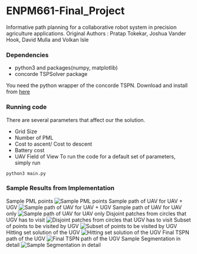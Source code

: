 # ENPM661-Final_Project
Informative path planning for a collaborative robot system in precision agriculture applications.
Original Authors : Pratap Tokekar, Joshua Vander Hook, David Mulla and Volkan Isle

### Dependencies
* python3 and packages(numpy, matplotlib)
* concorde TSPSolver package

You need the python wrapper of the concorde TSPN. Download and install from [here](https://github.com/jvkersch/pyconcorde/)

### Running code
There are several parameters that affect our the solution. 
* Grid Size
* Number of PML
* Cost to ascent/ Cost to descent
* Battery cost
* UAV Field of View 
To run the code for a default set of parameters, simply run
```
python3 main.py
```

### Sample Results from Implementation
Sample PML points
![Sample PML points](https://github.com/vdorbala/ENPM661-Final_Project/blob/master/Images/pml_points.jpg)
Sample path of UAV for UAV + UGV
![Sample path of UAV for UAV + UGV](https://github.com/vdorbala/ENPM661-Final_Project/blob/master/Images/4-1.jpg)
Sample path of UAV for UAV only
![Sample path of UAV for UAV only](https://github.com/vdorbala/ENPM661-Final_Project/blob/master/Images/4-2.jpg)
Disjoint patches from circles that UGV has to visit
![Disjoint patches from circles that UGV has to visit](https://github.com/vdorbala/ENPM661-Final_Project/blob/master/Images/4-4.jpg)
Subset of points to be visited by UGV
![Subset of points to be visited by UGV](https://github.com/vdorbala/ENPM661-Final_Project/blob/master/Images/4-3.jpg)
Hitting set solution of the UGV
![Hitting set solution of the UGV](https://github.com/vdorbala/ENPM661-Final_Project/blob/master/Images/4-5.jpg)
Final TSPN path of the UGV
![Final TSPN path of the UGV](https://github.com/vdorbala/ENPM661-Final_Project/blob/master/Images/4-6.jpg)
Sample Segmentation in detail
![Sample Segmentation in detail](https://github.com/vdorbala/ENPM661-Final_Project/blob/master/Images/pml_segmented.png)

